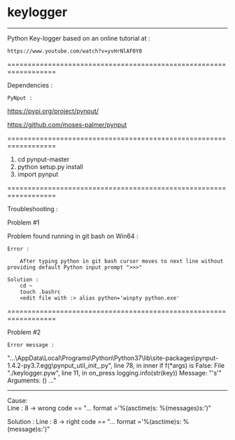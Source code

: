 # keylogger

------------------------------------------------------------------
Python Key-logger based on an online tutorial at :

	https://www.youtube.com/watch?v=yvHrNlAF0Y0

==================================================================

Dependencies : 

	PyNput : 

https://pypi.org/project/pynput/

https://github.com/moses-palmer/pynput

==================================================================

1) cd pynput-master
2) python setup.py install
3) import pynput



==================================================================

Troubleshooting :


Problem #1 

Problem found running in git bash on Win64 :

	Error : 
		
		After typing python in git bash cursor moves to next line without providing default Python input prompt ">>>"

	Solution : 
		cd ~
		touch .bashrc
		<edit file with :> alias python='winpty python.exe'


==================================================================

Problem #2

	Error message : 

"...\AppData\Local\Programs\Python\Python37\lib\site-packages\pynput-1.4.2-py3.7.egg\pynput\_util\__init__.py", line 78, in inner
    if f(*args) is False:
  File "./keylogger.pyw", line 11, in on_press
    logging.info(str(key))
Message: "'s'"
Arguments: ()
..."

--	--	--	--	--	--	--	--	--	--	--	--	--	--	--	--	--	

Cause: 	
	Line : 8 -> wrong code == "... format ='%(asctime)s: %(messages)s:')"

Solution :
	Line : 8 -> right code == "... format ='%(asctime)s: %(message)s:')"

